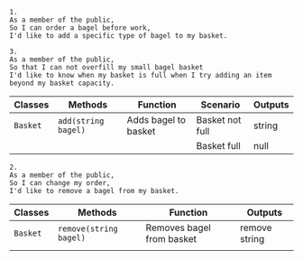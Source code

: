 ```
1.
As a member of the public,
So I can order a bagel before work,
I'd like to add a specific type of bagel to my basket.

3.
As a member of the public,
So that I can not overfill my small bagel basket
I'd like to know when my basket is full when I try adding an item beyond my basket capacity.
```
| Classes    | Methods            | Function                 | Scenario                | Outputs |
|------------|--------------------|--------------------------|-------------------------|---------|
| `Basket`   | `add(string bagel)`| Adds bagel to basket     | Basket not full         | string  |
|            |                    |                          | Basket full             | null    |

```
2.
As a member of the public,
So I can change my order,
I'd like to remove a bagel from my basket.
```
| Classes    | Methods               | Function                  | Outputs        |
|------------|-----------------------|---------------------------|----------------|
| `Basket`   | `remove(string bagel)`| Removes bagel from basket | remove string  |
|            |                       |                           |                |

```

```
